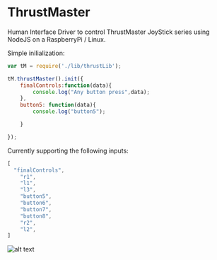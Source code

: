 # ThrustMaster
Human Interface Driver to control ThrustMaster JoyStick series using NodeJS on a RaspberryPi / Linux.

Simple inilialization:
```javascript
var tM = require('./lib/thrustLib');

tM.thrustMaster().init({
	finalControls:function(data){
		console.log("Any button press",data);
	},
	button5: function(data){
		console.log("button5");

	}

});
```

Currently supporting the following inputs:
```javascript
[
  "finalControls",
	"r1",
	"l1",
	"l3",
	"button5",
	"button6",
	"button7",
	"button8",
	"r2",
	"l2",
]
```
![alt text](http://www.muizenshop.nl/layout/media/22601-22800/22670_1_image.jpg "")

